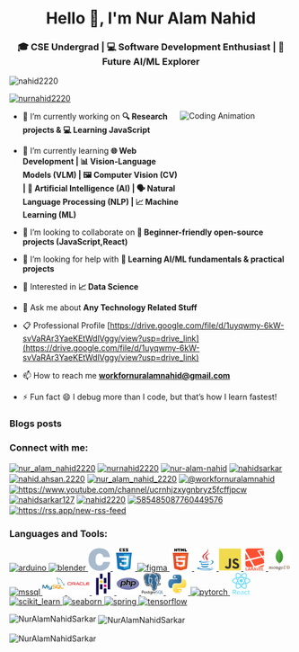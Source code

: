 <h1 align="center">Hello 👋, I'm Nur Alam Nahid</h1>
<h3 align="center">🎓 CSE Undergrad | 💻 Software Development Enthusiast | 🤖 Future AI/ML Explorer</h3>


<p align="left"> <img src="https://komarev.com/ghpvc/?username=nahid2220&label=Profile%20views&color=0e75b6&style=flat" alt="nahid2220" /> </p>

<p align="left"> <a href="https://twitter.com/nurnahid2220" target="blank"><img src="https://img.shields.io/twitter/follow/nurnahid2220?logo=twitter&style=for-the-badge" alt="nurnahid2220" /></a> </p>
<img align="right"  src="https://user-images.githubusercontent.com/74038190/212748830-4c709398-a386-4761-84d7-9e10b98fbe6e.gif" alt="Coding Animation" width="200" height="200">

- 🔭 I’m currently working on **🔍 Research projects & 💻 Learning JavaScript**

- 🌱 I’m currently learning **🌐 Web Development | 📊 Vision-Language Models (VLM) | 🖼 Computer Vision (CV) | 🤖 Artificial Intelligence (AI) | 🗣 Natural Language Processing (NLP) | 📈 Machine Learning (ML)**

- 👯 I’m looking to collaborate on **🤝 Beginner-friendly open-source projects (JavaScript,React)**

- 🤝 I’m looking for help with **🧠 Learning AI/ML fundamentals & practical projects**

- 🌟 Interested in **📈 Data Science**

- 💬 Ask me about **Any Technology Related Stuff**

-  📋 Professional Profile [https://drive.google.com/file/d/1uyqwmy-6kW-svVaRAr3YaeKEtWdlVggy/view?usp=drive_link](https://drive.google.com/file/d/1uyqwmy-6kW-svVaRAr3YaeKEtWdlVggy/view?usp=drive_link)

- 📫 How to reach me **workfornuralamnahid@gmail.com**

- ⚡ Fun fact 😄 I debug more than I code, but that’s how I learn fastest!

### Blogs posts
<!-- BLOG-POST-LIST:START -->
<!-- BLOG-POST-LIST:END -->

<h3 align="left">Connect with me:</h3>
<p align="left">
<a href="https://dev.to/nur_alam_nahid2220" target="blank"><img align="center" src="https://raw.githubusercontent.com/rahuldkjain/github-profile-readme-generator/master/src/images/icons/Social/devto.svg" alt="nur_alam_nahid2220" height="30" width="40" /></a>
<a href="https://twitter.com/nurnahid2220" target="blank"><img align="center" src="https://raw.githubusercontent.com/rahuldkjain/github-profile-readme-generator/master/src/images/icons/Social/twitter.svg" alt="nurnahid2220" height="30" width="40" /></a>
<a href="https://linkedin.com/in/nur-alam-nahid" target="blank"><img align="center" src="https://raw.githubusercontent.com/rahuldkjain/github-profile-readme-generator/master/src/images/icons/Social/linked-in-alt.svg" alt="nur-alam-nahid" height="30" width="40" /></a>
<a href="https://kaggle.com/nahidsarkar" target="blank"><img align="center" src="https://raw.githubusercontent.com/rahuldkjain/github-profile-readme-generator/master/src/images/icons/Social/kaggle.svg" alt="nahidsarkar" height="30" width="40" /></a>
<a href="https://fb.com/nahid.ahsan.2220" target="blank"><img align="center" src="https://raw.githubusercontent.com/rahuldkjain/github-profile-readme-generator/master/src/images/icons/Social/facebook.svg" alt="nahid.ahsan.2220" height="30" width="40" /></a>
<a href="https://instagram.com/nur_alam_nahid_2220" target="blank"><img align="center" src="https://raw.githubusercontent.com/rahuldkjain/github-profile-readme-generator/master/src/images/icons/Social/instagram.svg" alt="nur_alam_nahid_2220" height="30" width="40" /></a>
<a href="https://medium.com/@workfornuralamnahid" target="blank"><img align="center" src="https://raw.githubusercontent.com/rahuldkjain/github-profile-readme-generator/master/src/images/icons/Social/medium.svg" alt="@workfornuralamnahid" height="30" width="40" /></a>
<a href="https://www.youtube.com/c/https://www.youtube.com/channel/ucrnhjzxygnbryz5fcffjpcw" target="blank"><img align="center" src="https://raw.githubusercontent.com/rahuldkjain/github-profile-readme-generator/master/src/images/icons/Social/youtube.svg" alt="https://www.youtube.com/channel/ucrnhjzxygnbryz5fcffjpcw" height="30" width="40" /></a>
<a href="https://www.hackerrank.com/nahidsarkar127" target="blank"><img align="center" src="https://raw.githubusercontent.com/rahuldkjain/github-profile-readme-generator/master/src/images/icons/Social/hackerrank.svg" alt="nahidsarkar127" height="30" width="40" /></a>
<a href="https://www.leetcode.com/nahid2220" target="blank"><img align="center" src="https://raw.githubusercontent.com/rahuldkjain/github-profile-readme-generator/master/src/images/icons/Social/leet-code.svg" alt="nahid2220" height="30" width="40" /></a>
<a href="https://discord.gg/585485087760449576" target="blank"><img align="center" src="https://raw.githubusercontent.com/rahuldkjain/github-profile-readme-generator/master/src/images/icons/Social/discord.svg" alt="585485087760449576" height="30" width="40" /></a>
<a href="/https://rss.app/new-rss-feed" target="blank"><img align="center" src="https://raw.githubusercontent.com/rahuldkjain/github-profile-readme-generator/master/src/images/icons/Social/rss.svg" alt="https://rss.app/new-rss-feed" height="30" width="40" /></a>
</p>

<h3 align="left">Languages and Tools:</h3>
<p align="left"> <a href="https://www.arduino.cc/" target="_blank" rel="noreferrer"> <img src="https://cdn.worldvectorlogo.com/logos/arduino-1.svg" alt="arduino" width="40" height="40"/> </a> <a href="https://www.blender.org/" target="_blank" rel="noreferrer"> <img src="https://download.blender.org/branding/community/blender_community_badge_white.svg" alt="blender" width="40" height="40"/> </a> <a href="https://www.cprogramming.com/" target="_blank" rel="noreferrer"> <img src="https://raw.githubusercontent.com/devicons/devicon/master/icons/c/c-original.svg" alt="c" width="40" height="40"/> </a> <a href="https://www.w3schools.com/css/" target="_blank" rel="noreferrer"> <img src="https://raw.githubusercontent.com/devicons/devicon/master/icons/css3/css3-original-wordmark.svg" alt="css3" width="40" height="40"/> </a> <a href="https://www.figma.com/" target="_blank" rel="noreferrer"> <img src="https://www.vectorlogo.zone/logos/figma/figma-icon.svg" alt="figma" width="40" height="40"/> </a> <a href="https://www.w3.org/html/" target="_blank" rel="noreferrer"> <img src="https://raw.githubusercontent.com/devicons/devicon/master/icons/html5/html5-original-wordmark.svg" alt="html5" width="40" height="40"/> </a> <a href="https://www.java.com" target="_blank" rel="noreferrer"> <img src="https://raw.githubusercontent.com/devicons/devicon/master/icons/java/java-original.svg" alt="java" width="40" height="40"/> </a> <a href="https://developer.mozilla.org/en-US/docs/Web/JavaScript" target="_blank" rel="noreferrer"> <img src="https://raw.githubusercontent.com/devicons/devicon/master/icons/javascript/javascript-original.svg" alt="javascript" width="40" height="40"/> </a> <a href="https://laravel.com/" target="_blank" rel="noreferrer"> <img src="https://raw.githubusercontent.com/devicons/devicon/master/icons/laravel/laravel-plain-wordmark.svg" alt="laravel" width="40" height="40"/> </a> <a href="https://www.mongodb.com/" target="_blank" rel="noreferrer"> <img src="https://raw.githubusercontent.com/devicons/devicon/master/icons/mongodb/mongodb-original-wordmark.svg" alt="mongodb" width="40" height="40"/> </a> <a href="https://www.microsoft.com/en-us/sql-server" target="_blank" rel="noreferrer"> <img src="https://www.svgrepo.com/show/303229/microsoft-sql-server-logo.svg" alt="mssql" width="40" height="40"/> </a> <a href="https://www.mysql.com/" target="_blank" rel="noreferrer"> <img src="https://raw.githubusercontent.com/devicons/devicon/master/icons/mysql/mysql-original-wordmark.svg" alt="mysql" width="40" height="40"/> </a> <a href="https://www.oracle.com/" target="_blank" rel="noreferrer"> <img src="https://raw.githubusercontent.com/devicons/devicon/master/icons/oracle/oracle-original.svg" alt="oracle" width="40" height="40"/> </a> <a href="https://pandas.pydata.org/" target="_blank" rel="noreferrer"> <img src="https://raw.githubusercontent.com/devicons/devicon/2ae2a900d2f041da66e950e4d48052658d850630/icons/pandas/pandas-original.svg" alt="pandas" width="40" height="40"/> </a> <a href="https://www.php.net" target="_blank" rel="noreferrer"> <img src="https://raw.githubusercontent.com/devicons/devicon/master/icons/php/php-original.svg" alt="php" width="40" height="40"/> </a> <a href="https://www.postgresql.org" target="_blank" rel="noreferrer"> <img src="https://raw.githubusercontent.com/devicons/devicon/master/icons/postgresql/postgresql-original-wordmark.svg" alt="postgresql" width="40" height="40"/> </a> <a href="https://www.python.org" target="_blank" rel="noreferrer"> <img src="https://raw.githubusercontent.com/devicons/devicon/master/icons/python/python-original.svg" alt="python" width="40" height="40"/> </a> <a href="https://pytorch.org/" target="_blank" rel="noreferrer"> <img src="https://www.vectorlogo.zone/logos/pytorch/pytorch-icon.svg" alt="pytorch" width="40" height="40"/> </a> <a href="https://reactjs.org/" target="_blank" rel="noreferrer"> <img src="https://raw.githubusercontent.com/devicons/devicon/master/icons/react/react-original-wordmark.svg" alt="react" width="40" height="40"/> </a> <a href="https://scikit-learn.org/" target="_blank" rel="noreferrer"> <img src="https://upload.wikimedia.org/wikipedia/commons/0/05/Scikit_learn_logo_small.svg" alt="scikit_learn" width="40" height="40"/> </a> <a href="https://seaborn.pydata.org/" target="_blank" rel="noreferrer"> <img src="https://seaborn.pydata.org/_images/logo-mark-lightbg.svg" alt="seaborn" width="40" height="40"/> </a> <a href="https://spring.io/" target="_blank" rel="noreferrer"> <img src="https://www.vectorlogo.zone/logos/springio/springio-icon.svg" alt="spring" width="40" height="40"/> </a> <a href="https://www.tensorflow.org" target="_blank" rel="noreferrer"> <img src="https://www.vectorlogo.zone/logos/tensorflow/tensorflow-icon.svg" alt="tensorflow" width="40" height="40"/> </a> </p>


<p><img align="left" src="https://github-readme-stats.vercel.app/api/top-langs?username=NurAlamNahidSarkar&show_icons=true&locale=en&layout=compact" alt="NurAlamNahidSarkar" /></p>

<p>&nbsp;<img align="center" src="https://github-readme-stats.vercel.app/api?username=NurAlamNahidSarkar&show_icons=true&locale=en" alt="NurAlamNahidSarkar" /></p>

<p><img align="center" src="https://github-readme-streak-stats.herokuapp.com/?user=NurAlamNahidSarkar" alt="NurAlamNahidSarkar" /></p>


